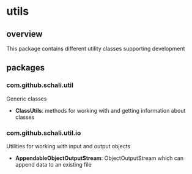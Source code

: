 # utils

## overview
This package contains different utility classes supporting development

## packages

### com.github.schali.util

Generic classes

* **ClassUtils**: methods for working with and getting information about classes 

### com.github.schali.util.io

Utilities for working with input and output objects

* **AppendableObjectOutputStream**: ObjectOutputStream which can append data to an existing file